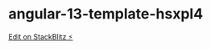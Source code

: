 # angular-13-template-hsxpl4

[Edit on StackBlitz ⚡️](https://stackblitz.com/edit/angular-13-template-hsxpl4)